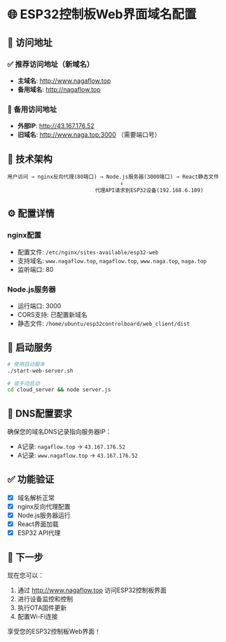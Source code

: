 # 🌐 ESP32控制板Web界面域名配置

## 📍 访问地址

### ✅ 推荐访问地址（新域名）
- **主域名**: http://www.nagaflow.top
- **备用域名**: http://nagaflow.top

### 🔄 备用访问地址
- **外部IP**: http://43.167.176.52
- **旧域名**: http://www.naga.top:3000 （需要端口号）

## 🔧 技术架构

```
用户访问 → nginx反向代理(80端口) → Node.js服务器(3000端口) → React静态文件
                                    ↓
                            代理API请求到ESP32设备(192.168.6.109)
```

## ⚙️ 配置详情

### nginx配置
- 配置文件: `/etc/nginx/sites-available/esp32-web`
- 支持域名: `www.nagaflow.top`, `nagaflow.top`, `www.naga.top`, `naga.top`
- 监听端口: 80

### Node.js服务器
- 运行端口: 3000
- CORS支持: 已配置新域名
- 静态文件: `/home/ubuntu/esp32controlboard/web_client/dist`

## 🚀 启动服务

```bash
# 使用启动脚本
./start-web-server.sh

# 或手动启动
cd cloud_server && node server.js
```

## 📝 DNS配置要求

确保您的域名DNS记录指向服务器IP：
- A记录: `nagaflow.top` → `43.167.176.52`
- A记录: `www.nagaflow.top` → `43.167.176.52`

## ✅ 功能验证

- [x] 域名解析正常
- [x] nginx反向代理配置
- [x] Node.js服务器运行
- [x] React界面加载
- [x] ESP32 API代理

## 🎯 下一步

现在您可以：
1. 通过 http://www.nagaflow.top 访问ESP32控制板界面
2. 进行设备监控和控制
3. 执行OTA固件更新
4. 配置Wi-Fi连接

享受您的ESP32控制板Web界面！

